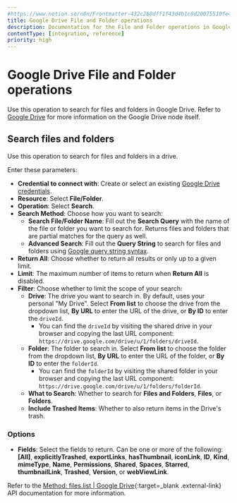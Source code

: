 ```yaml
---
#https://www.notion.so/n8n/Frontmatter-432c2b8dff1f43d4b1c8d20075510fe4
title: Google Drive File and Folder operations
description: Documentation for the File and Folder operations in Google Drive node in n8n, a workflow automation platform. Includes details of operations and configuration, and links to examples and credentials information.
contentType: [integration, reference]
priority: high
---
```


# Google Drive File and Folder operations

Use this operation to search for files and folders in Google Drive. Refer to [Google Drive](/integrations/builtin/app-nodes/n8n-nodes-base.googledrive/) for more information on the Google Drive node itself.

## Search files and folders

Use this operation to search for files and folders in a drive.

Enter these parameters:

- **Credential to connect with**: Create or select an existing [Google Drive credentials](/integrations/builtin/credentials/google/).
- **Resource**: Select **File/Folder**.
- **Operation**: Select **Search**.
- **Search Method**: Choose how you want to search:
	- **Search File/Folder Name**: Fill out the **Search Query** with the name of the file or folder you want to search for. Returns files and folders that are partial matches for the query as well.
	- **Advanced Search**: Fill out the **Query String** to search for files and folders using [Google query string syntax](https://developers.google.com/drive/api/guides/search-files).
- **Return All**: Choose whether to return all results or only up to a given limit.
- **Limit**: The maximum number of items to return when **Return All** is disabled.
- **Filter**: Choose whether to limit the scope of your search:
	- **Drive**: The drive you want to search in. By default, uses your personal "My Drive". Select **From list** to choose the drive from the dropdown list, **By URL** to enter the URL of the drive, or **By ID** to enter the `driveId`. 
		- You can find the `driveId` by visiting the shared drive in your browser and copying the last URL component: `https://drive.google.com/drive/u/1/folders/driveId`.
	- **Folder**: The folder to search in. Select **From list** to choose the folder from the dropdown list, **By URL** to enter the URL of the folder, or **By ID** to enter the `folderId`. 
		- You can find the `folderId` by visiting the shared folder in your browser and copying the last URL component: `https://drive.google.com/drive/u/1/folders/folderId`.
	- **What to Search**: Whether to search for **Files and Folders**, **Files**, or **Folders**.
	- **Include Trashed Items**: Whether to also return items in the Drive's trash.


### Options

- **Fields**: Select the fields to return. Can be one or more of the following: **[All]**, **explicitlyTrashed**, **exportLinks**, **hasThumbnail**, **iconLink**, **ID**, **Kind**, **mimeType**, **Name**, **Permissions**, **Shared**, **Spaces**, **Starred**, **thumbnailLink**, **Trashed**, **Version**, or **webViewLink**.

Refer to the [Method: files.list | Google Drive](https://developers.google.com/drive/api/reference/rest/v2/files/list){:target=_blank .external-link} API documentation for more information.
